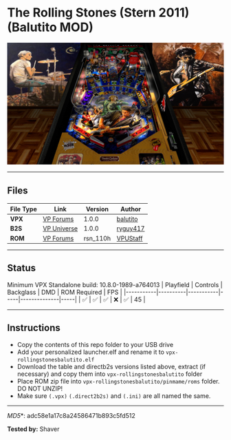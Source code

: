 # The Rolling Stones (Stern 2011) (Balutito MOD)

![Table Preview](../../images/vpx-rollingstonesbalutito-preview.jpg)

---

## Files
| File Type | Link | Version | Author | 
|-----------|--------|----------|--------------|
| **VPX** | [VP Forums](https://vpuniverse.com/files/file/7880-the-rolling-stones-stern-balutito-mod/) | 1.0.0 | [balutito](https://vpuniverse.com/profile/36070-balutito/) |
| **B2S** | [VP Universe](https://vpuniverse.com/files/file/13120-rolling-stones-limited-edition-stern-2011-b2s-with-full-dmd/) | 1.0.0 | [ryguy417](https://vpuniverse.com/profile/31096-ryguy417/) |
| **ROM** | [VP Forums](https://vpuniverse.com/files/file/3392-rolling-stones-the-limited-edition-v11/) | rsn_110h | [VPUStaff](https://vpuniverse.com/profile/50-vpustaff/) |

---

## Status 
Minimum VPX Standalone build: 10.8.0-1989-a764013
| Playfield | Controls | Backglass | DMD | ROM Required | FPS | 
|-----------|----------|-----------|-----|--------------|-----|
| :white_check_mark: | :white_check_mark: | :white_check_mark: | :x: | :white_check_mark: | 45 |

---

## Instructions

- Copy the contents of this repo folder to your USB drive
- Add your personalized launcher.elf and rename it to `vpx-rollingstonesbalutito.elf`
- Download the table and directb2s versions listed above, extract (if necessary) and copy them into `vpx-rollingstonesbalutito` folder
- Place ROM zip file into `vpx-rollingstonesbalutito/pinmame/roms` folder. DO NOT UNZIP!
- Make sure `(.vpx)` `(.direct2b2s)` and `(.ini)` are all named the same.

---

*MD5**: adc58e1a17c8a24586471b893c5fd512

**Tested by:** Shaver
